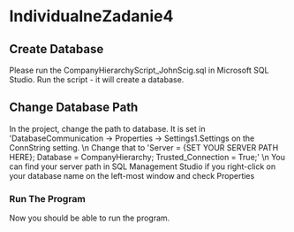 # IndividualneZadanie4

## Create Database
Please run the CompanyHierarchyScript_JohnScig.sql in Microsoft SQL Studio. Run the script - it will create a database.

## Change Database Path
In the project, change the path to database. 
It is set in 'DatabaseCommunication -> Properties -> Settings1.Settings on the ConnString setting. \n
Change that to 'Server = {SET YOUR SERVER PATH HERE}; Database = CompanyHierarchy; Trusted_Connection = True;' \n
You can find your server path in SQL Management Studio if you right-click on your database name on the left-most window and check Properties

### Run The Program
Now you should be able to run the program.
